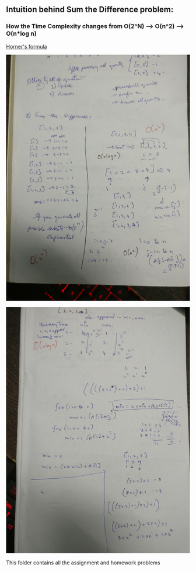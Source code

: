 

## Intuition behind Sum the Difference problem:

### How the Time Complexity changes from O(2^N) --> O(n^2) --> O(n*log n) 

[Horner's formula](https://en.wikipedia.org/wiki/Horner%27s_method)


![Sum the Difference 1](img/Sum%20the%20difference%201.jpg)

![Sum the Difference 1](img/Sum%20the%20difference%202.jpg)





This folder contains all the assignment and homework problems
